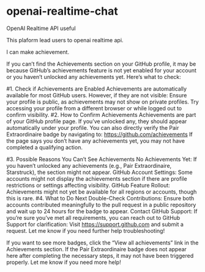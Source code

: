 # openai-realtime-chat
OpenAI Realtime API useful


This plaform lead users to openai realtime api.


I can make achievement.


If you can’t find the Achievements section on your GitHub profile, it may be because GitHub’s achievements feature is not yet enabled for your account or you haven’t unlocked any achievements yet. Here’s what to check:

#1. Check if Achievements are Enabled
Achievements are automatically available for most GitHub users. However, if they are not visible:
Ensure your profile is public, as achievements may not show on private profiles.
Try accessing your profile from a different browser or while logged out to confirm visibility.
#2. How to Confirm Achievements
Achievements are part of your GitHub profile page. If you’ve unlocked any, they should appear automatically under your profile. You can also directly verify the Pair Extraordinaire badge by navigating to:
https://github.com/achievements
If the page says you don’t have any achievements yet, you may not have completed a qualifying action.

#3. Possible Reasons You Can’t See Achievements
No Achievements Yet: If you haven’t unlocked any achievements (e.g., Pair Extraordinaire, Starstruck), the section might not appear.
GitHub Account Settings: Some accounts might not display the achievements section if there are profile restrictions or settings affecting visibility.
GitHub Feature Rollout: Achievements might not yet be available for all regions or accounts, though this is rare.
#4. What to Do Next
Double-Check Contributions: Ensure both accounts contributed meaningfully to the pull request in a public repository and wait up to 24 hours for the badge to appear.
Contact GitHub Support: If you’re sure you’ve met all requirements, you can reach out to GitHub Support for clarification:
Visit https://support.github.com and submit a request.
Let me know if you need further help troubleshooting!



If you want to see more badges, click the “View all achievements” link in the Achievements section.
If the Pair Extraordinaire badge does not appear here after completing the necessary steps, it may not have been triggered properly. Let me know if you need more help!


